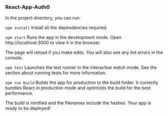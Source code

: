 ### React-App-Auth0
In the project directory, you can run:

`npm install` 
Install all the dependencies required.

`npm start`
Runs the app in the development mode.
Open http://localhost:3000 to view it in the browser.

The page will reload if you make edits.
You will also see any lint errors in the console.

`npm test`
Launches the test runner in the interactive watch mode.
See the section about running tests for more information.

`npm run build`
Builds the app for production to the build folder.
It correctly bundles React in production mode and optimizes the build for the best performance.

The build is minified and the filenames include the hashes.
Your app is ready to be deployed!
